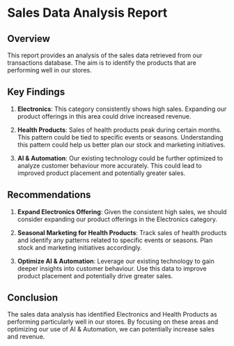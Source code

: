 # Sales Data Analysis Report

## Overview

This report provides an analysis of the sales data retrieved from our transactions database. The aim is to identify the products that are performing well in our stores.

## Key Findings

1. **Electronics**: This category consistently shows high sales. Expanding our product offerings in this area could drive increased revenue.

2. **Health Products**: Sales of health products peak during certain months. This pattern could be tied to specific events or seasons. Understanding this pattern could help us better plan our stock and marketing initiatives.

3. **AI & Automation**: Our existing technology could be further optimized to analyze customer behaviour more accurately. This could lead to improved product placement and potentially greater sales.

## Recommendations

1. **Expand Electronics Offering**: Given the consistent high sales, we should consider expanding our product offerings in the Electronics category.

2. **Seasonal Marketing for Health Products**: Track sales of health products and identify any patterns related to specific events or seasons. Plan stock and marketing initiatives accordingly.

3. **Optimize AI & Automation**: Leverage our existing technology to gain deeper insights into customer behaviour. Use this data to improve product placement and potentially drive greater sales.

## Conclusion

The sales data analysis has identified Electronics and Health Products as performing particularly well in our stores. By focusing on these areas and optimizing our use of AI & Automation, we can potentially increase sales and revenue.